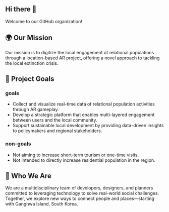 ## Hi there 👋

Welcome to our GitHub organization!

## 🌍 Our Mission

Our mission is to digitize the local engagement of relational populations through a location-based AR project, offering a novel approach to tackling the local extinction crisis.

## 🚀 Project Goals

### goals

- Collect and visualize real-time data of relational population activities through AR gameplay.
- Develop a strategic platform that enables multi-layered engagement between users and the local community.
- Support sustainable local development by providing data-driven insights to policymakers and regional stakeholders.

### non-goals

- Not aiming to increase short-term tourism or one-time visits.
- Not intended to directly increase residential population in the region.

## 👥 Who We Are

We are a multidisciplinary team of developers, designers, and planners committed to leveraging technology to solve real-world social challenges.  
Together, we explore new ways to connect people and places—starting with Ganghwa Island, South Korea.
